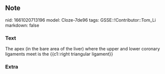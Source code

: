 ## Note
nid: 1661020713196
model: Cloze-7de96
tags: GSSE::!Contributor::Tom_Li
markdown: false

### Text
<div>
  The apex (in the bare area of the liver) where the upper and
  lower coronary ligaments meet is the {{c1::right triangular
  ligament}}
</div>

### Extra

